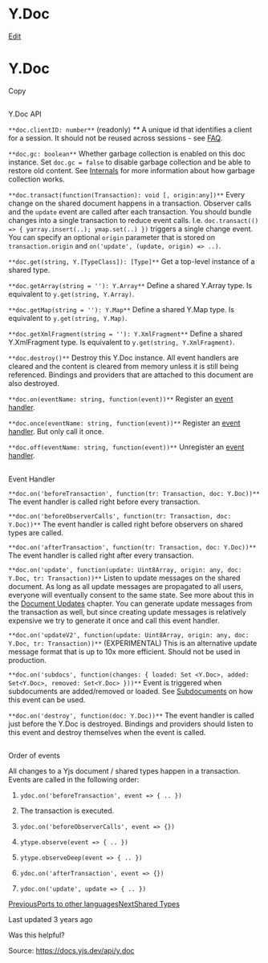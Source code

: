 # Y.Doc

[Edit](https://github.com/yjs/docs/blob/main/api/y.doc.md)

# Y.Doc

Copy

## 

[](#y.doc-api)

Y.Doc API

`**doc.clientID: number**` (readonly) _**_ A unique id that identifies a client for a session. It should not be reused across sessions - see [FAQ](/api/faq#i-get-a-new-clientid-for-every-session-is-there-a-way-to-make-it-static-for-a-peer-accessing-the-document).

`**doc.gc: boolean**` Whether garbage collection is enabled on this doc instance. Set `doc.gc = false` to disable garbage collection and be able to restore old content. See [Internals](/api/internals) for more information about how garbage collection works.

`**doc.transact(function(Transaction): void [, origin:any])**` Every change on the shared document happens in a transaction. Observer calls and the `update` event are called after each transaction. You should bundle changes into a single transaction to reduce event calls. I.e. `doc.transact(() => { yarray.insert(..); ymap.set(..) })` triggers a single change event. You can specify an optional `origin` parameter that is stored on `transaction.origin` and `on('update', (update, origin) => ..)`.

`**doc.get(string, Y.[TypeClass]): [Type]**` Get a top-level instance of a shared type.

`**doc.getArray(string = ''): Y.Array**` Define a shared Y.Array type. Is equivalent to `y.get(string, Y.Array)`.

`**doc.getMap(string = ''): Y.Map**` Define a shared Y.Map type. Is equivalent to `y.get(string, Y.Map)`.

`**doc.getXmlFragment(string = ''): Y.XmlFragment**` Define a shared Y.XmlFragment type. Is equivalent to `y.get(string, Y.XmlFragment)`.

`**doc.destroy()**` Destroy this Y.Doc instance. All event handlers are cleared and the content is cleared from memory unless it is still being referenced. Bindings and providers that are attached to this document are also destroyed.

`**doc.on(eventName: string, function(event))**` Register an [event handler](/api/y.doc#event-handler).

`**doc.once(eventName: string, function(event))**` Register an [event handler](/api/y.doc#event-handler). But only call it once.

`**doc.off(eventName: string, function(event))**` Unregister an [event handler](/api/y.doc#event-handler).

## 

[](#event-handler)

Event Handler

`**doc.on('beforeTransaction', function(tr: Transaction, doc: Y.Doc))**` The event handler is called right before every transaction.

`**doc.on('beforeObserverCalls', function(tr: Transaction, doc: Y.Doc))**` The event handler is called right before observers on shared types are called.

`**doc.on('afterTransaction', function(tr: Transaction, doc: Y.Doc))**` The event handler is called right after every transaction.

`**doc.on('update', function(update: Uint8Array, origin: any, doc: Y.Doc, tr: Transaction))**` Listen to update messages on the shared document. As long as all update messages are propagated to all users, everyone will eventually consent to the same state. See more about this in the [Document Updates](/api/document-updates) chapter. You can generate update messages from the transaction as well, but since creating update messages is relatively expensive we try to generate it once and call this event handler.

`**doc.on('updateV2', function(update: Uint8Array, origin: any, doc: Y.Doc, tr: Transaction))**` (EXPERIMENTAL) This is an alternative update message format that is up to 10x more efficient. Should not be used in production.

`**doc.on('subdocs', function(changes: { loaded: Set <Y.Doc>, added: Set<Y.Doc>, removed: Set<Y.Doc> }))**` Event is triggered when subdocuments are added/removed or loaded. See [Subdocuments](/api/subdocuments) on how this event can be used.

`**doc.on('destroy', function(doc: Y.Doc))**` The event handler is called just before the Y.Doc is destroyed. Bindings and providers should listen to this event and destroy themselves when the event is called.

## 

[](#order-of-events)

Order of events

All changes to a Yjs document / shared types happen in a transaction. Events are called in the following order:

  1. `ydoc.on('beforeTransaction', event => { .. })`

  2. The transaction is executed.

  3. `ydoc.on('beforeObserverCalls', event => {})`

  4. `ytype.observe(event => { .. })`

  5. `ytype.observeDeep(event => { .. })`

  6. `ydoc.on('afterTransaction', event => {})`

  7. `ydoc.on('update', update => { .. })`

[PreviousPorts to other languages](/ecosystem/ports-to-other-languages)[NextShared Types](/api/shared-types)

Last updated 3 years ago

Was this helpful?

Source: https://docs.yjs.dev/api/y.doc
